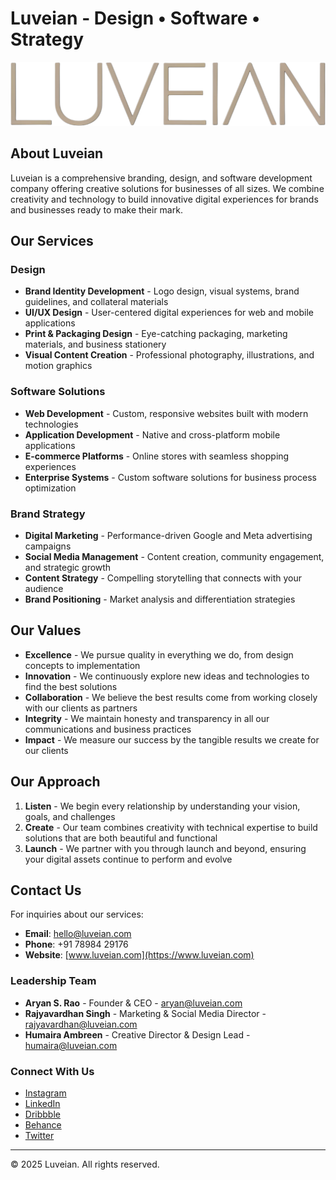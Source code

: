 # Luveian - Design • Software • Strategy

![Luveian Logo](./assets/logo.png)

## About Luveian

Luveian is a comprehensive branding, design, and software development company offering creative solutions for businesses of all sizes. We combine creativity and technology to build innovative digital experiences for brands and businesses ready to make their mark.

## Our Services

### Design
- **Brand Identity Development** - Logo design, visual systems, brand guidelines, and collateral materials
- **UI/UX Design** - User-centered digital experiences for web and mobile applications
- **Print & Packaging Design** - Eye-catching packaging, marketing materials, and business stationery
- **Visual Content Creation** - Professional photography, illustrations, and motion graphics

### Software Solutions
- **Web Development** - Custom, responsive websites built with modern technologies
- **Application Development** - Native and cross-platform mobile applications
- **E-commerce Platforms** - Online stores with seamless shopping experiences
- **Enterprise Systems** - Custom software solutions for business process optimization

### Brand Strategy
- **Digital Marketing** - Performance-driven Google and Meta advertising campaigns
- **Social Media Management** - Content creation, community engagement, and strategic growth
- **Content Strategy** - Compelling storytelling that connects with your audience
- **Brand Positioning** - Market analysis and differentiation strategies

## Our Values

- **Excellence** - We pursue quality in everything we do, from design concepts to implementation
- **Innovation** - We continuously explore new ideas and technologies to find the best solutions
- **Collaboration** - We believe the best results come from working closely with our clients as partners
- **Integrity** - We maintain honesty and transparency in all our communications and business practices
- **Impact** - We measure our success by the tangible results we create for our clients

## Our Approach

1. **Listen** - We begin every relationship by understanding your vision, goals, and challenges
2. **Create** - Our team combines creativity with technical expertise to build solutions that are both beautiful and functional
3. **Launch** - We partner with you through launch and beyond, ensuring your digital assets continue to perform and evolve

## Contact Us

For inquiries about our services:

- **Email**: [hello@luveian.com](mailto:hello@luveian.com)
- **Phone**: +91 78984 29176
- **Website**: [www.luveian.com](https://www.luveian.com)

### Leadership Team

- **Aryan S. Rao** - Founder & CEO - [aryan@luveian.com](mailto:aryan@luveian.com)
- **Rajyavardhan Singh** - Marketing & Social Media Director - [rajyavardhan@luveian.com](mailto:rajyavardhan@luveian.com)
- **Humaira Ambreen** - Creative Director & Design Lead - [humaira@luveian.com](mailto:humaira@luveian.com)

### Connect With Us

- [Instagram](https://www.instagram.com/luveian.brands/)
- [LinkedIn](https://www.linkedin.com/company/luveian/)
- [Dribbble](https://dribbble.com/luveian)
- [Behance](https://www.behance.net/luveian)
- [Twitter](https://x.com/LuveianBrands)

---

© 2025 Luveian. All rights reserved.
